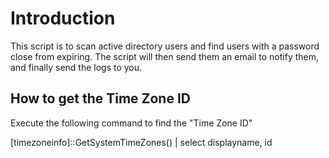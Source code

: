 # Introduction

This script is to scan active directory users and find users with a password close from expiring.
The script will then send them an email to notify them, and finally send the logs to you.


## How to get the Time Zone ID

Execute the following command to find the "Time Zone ID"

[timezoneinfo]::GetSystemTimeZones() | select displayname, id